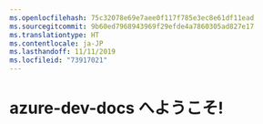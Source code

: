 ```yaml
---
ms.openlocfilehash: 75c32078e69e7aee0f117f785e3ec8e61df11ead
ms.sourcegitcommit: 9b60ed7968943969f29efde4a7860305ad827e17
ms.translationtype: HT
ms.contentlocale: ja-JP
ms.lasthandoff: 11/11/2019
ms.locfileid: "73917021"
---
```

# <a name="welcome-to-azure-dev-docs"></a>azure-dev-docs へようこそ!